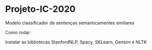 # Projeto-IC-2020
Modelo classificador de sentenças semanticamentes similares

Como rodar:

Instalar as bibliotecas StanfordNLP, Spacy, SKLearn, Gensim e NLTK